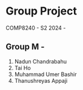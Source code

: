  # Group Project
 COMP8240 - S2 2024 - 
 ## Group M - 
 1. Nadun Chandrabahu
 2. Tai Ho
 3. Muhammad Umer Bashir
 4. Thanushreyas Appaji 
